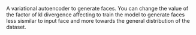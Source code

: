A variational autoencoder to generate faces. You can change the value of the factor of kl divergence affecting to train the model to generate faces less sismilar to input face and more towards the general distribution of the dataset.

